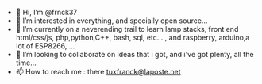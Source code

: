 - 👋 Hi, I’m @frnck37
- 👀 I’m interested in everything, and specially open source...
- 🌱 I’m currently on a neverending trail to learn lamp stacks, front end html/css/js, php,python,C++, bash, sql, etc... , and raspberry, arduino,a lot of ESP8266, ...
- 💞️ I’m looking to collaborate on ideas that i got, and i've got plenty, all the time...
- 📫 How to reach me : there tuxfranck@laposte.net

<!---
frnck37/frnck37 is a ✨ special ✨ repository because its `README.md` (this file) appears on your GitHub profile.
You can click the Preview link to take a look at your changes.
--->
